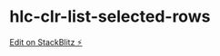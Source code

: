 # hlc-clr-list-selected-rows

[Edit on StackBlitz ⚡️](https://stackblitz.com/edit/hlc-clr-list-selected-rows)
